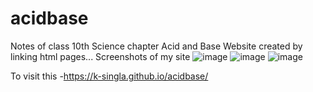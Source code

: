 # acidbase
Notes of class 10th Science chapter Acid and Base
Website created by linking html pages...
Screenshots of my site
![image](https://user-images.githubusercontent.com/90952631/133879992-4f7e1e40-879d-42eb-9e0a-c8d7c740cf89.png)
![image](https://user-images.githubusercontent.com/90952631/133880026-12a9c96f-e730-4ed5-850a-02c53bb88117.png)
![image](https://user-images.githubusercontent.com/90952631/133880046-569a8d46-43b8-425e-960e-a6e7a30f827b.png)

To visit this -https://k-singla.github.io/acidbase/

